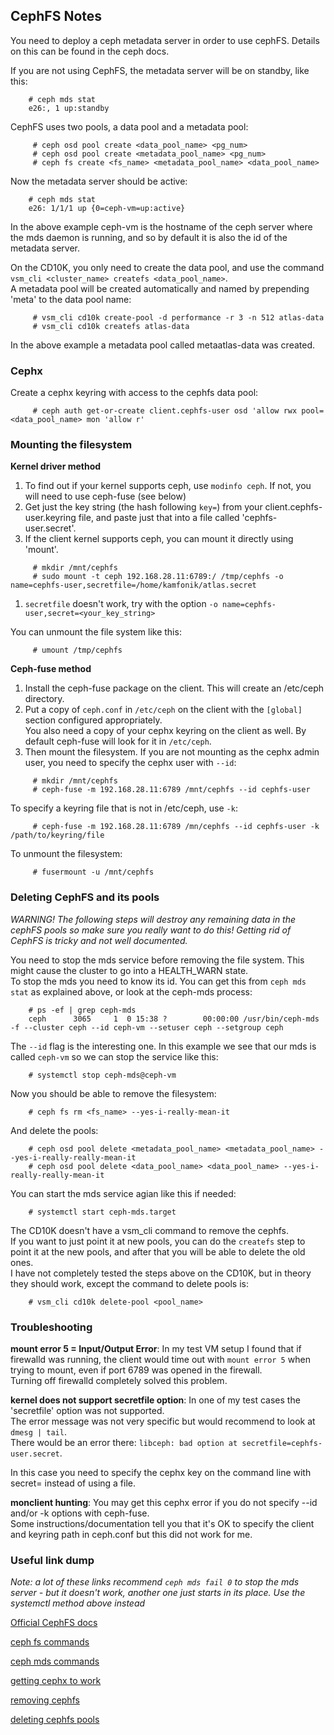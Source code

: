 ## CephFS Notes
You need to deploy a ceph metadata server in order to use cephFS.  Details on this can be found in the ceph docs.

If you are not using CephFS, the metadata server will be on standby, like this:
```shell
    # ceph mds stat
    e26:, 1 up:standby
```
CephFS uses two pools, a data pool and a metadata pool:
```shell
     # ceph osd pool create <data_pool_name> <pg_num>
     # ceph osd pool create <metadata_pool_name> <pg_num>
     # ceph fs create <fs_name> <metadata_pool_name> <data_pool_name>
```
Now the metadata server should be active:
```shell
    # ceph mds stat
    e26: 1/1/1 up {0=ceph-vm=up:active}
```
In the above example ceph-vm is the hostname of the ceph server where the mds daemon is running, 
and so by default it is also the id of the metadata server.

On the CD10K, you only need to create the data pool, and use the command `vsm_cli <cluster_name> createfs <data_pool_name>`.  
A metadata pool will be created automatically and named by prepending 'meta' to the data pool name:
```shell
     # vsm_cli cd10k create-pool -d performance -r 3 -n 512 atlas-data
     # vsm_cli cd10k createfs atlas-data
```
In the above example a metadata pool called metaatlas-data was created. 

### Cephx
Create a cephx keyring with access to the cephfs data pool:
```shell
     # ceph auth get-or-create client.cephfs-user osd 'allow rwx pool=<data_pool_name> mon 'allow r' 
```

### Mounting the filesystem
**Kernel driver method**
 1. To find out if your kernel supports ceph, use `modinfo ceph`.  If not, you will need to use ceph-fuse (see below)
 1. Get just the key string (the hash following `key=`) from your client.cephfs-user.keyring file, and paste just that into a file called 'cephfs-user.secret'.
 1. If the client kernel supports ceph, you can mount it directly using 'mount'.
```shell
     # mkdir /mnt/cephfs
     # sudo mount -t ceph 192.168.28.11:6789:/ /tmp/cephfs -o name=cephfs-user,secretfile=/home/kamfonik/atlas.secret 
```
 1. `secretfile` doesn't work, try with the option `-o name=cephfs-user,secret=<your_key_string>`

You can unmount the file system like this: 
```shell
     # umount /tmp/cephfs
```

**Ceph-fuse method**
 1. Install the ceph-fuse package on the client. This will create an /etc/ceph directory.
 1. Put a copy of `ceph.conf` in `/etc/ceph` on the client with the `[global]` section configured appropriately.  
 You also need a copy of your cephx keyring on the client as well. 
 By default ceph-fuse will look for it in `/etc/ceph`.
 1. Then mount the filesystem.  If you are not mounting as the cephx admin user, you need to specify the cephx user with `--id`:
```shell
     # mkdir /mnt/cephfs
     # ceph-fuse -m 192.168.28.11:6789 /mnt/cephfs --id cephfs-user
```

To specify a keyring file that is not in /etc/ceph, use `-k`:
```shell  
     # ceph-fuse -m 192.168.28.11:6789 /mn/cephfs --id cephfs-user -k /path/to/keyring/file
```
To unmount the filesystem:
```shell
     # fusermount -u /mnt/cephfs
```

### Deleting CephFS and its pools
*WARNING! The following steps will destroy any remaining data in the cephFS pools so make sure you really want to do this!
Getting rid of CephFS is tricky and not well documented.*

You need to stop the mds service before removing the file system.  This might cause the cluster to go into a HEALTH_WARN state.  
To stop the mds you need to know its id.  You can get this from `ceph mds stat` as explained above, or look at the ceph-mds process:
```shell
    # ps -ef | grep ceph-mds
    ceph      3065     1  0 15:38 ?        00:00:00 /usr/bin/ceph-mds -f --cluster ceph --id ceph-vm --setuser ceph --setgroup ceph
```
The `--id` flag is the interesting one.  In this example we see that our mds is called `ceph-vm` so we can stop the service like this:
```shell
    # systemctl stop ceph-mds@ceph-vm
```
Now you should be able to remove the filesystem:
```shell
    # ceph fs rm <fs_name> --yes-i-really-mean-it
```
And delete the pools:
```shell
    # ceph osd pool delete <metadata_pool_name> <metadata_pool_name> --yes-i-really-really-mean-it
    # ceph osd pool delete <data_pool_name> <data_pool_name> --yes-i-really-really-mean-it
```
You can start the mds service agian like this if needed:
```shell
    # systemctl start ceph-mds.target
```
The CD10K doesn't have a vsm_cli command to remove the cephfs.  
If you want to just point it at new pools, you can do the `createfs` step to point it at the new pools, 
and after that you will be able to delete the old ones.  
I have not completely tested the steps above on the CD10K, but in theory they should work, except the command to delete pools is:
```shell
    # vsm_cli cd10k delete-pool <pool_name>
```

### Troubleshooting
**mount error 5 = Input/Output Error**: In my test VM setup I found that if firewalld was running, 
the client would time out with `mount error 5`  when trying to mount, even if port 6789 was opened in the firewall.  
Turning off firewalld completely solved this problem.

**kernel does not support secretfile option**: In one of my test cases the 'secretfile' option was not supported.  
The error message was not very specific but would recommend to look at `dmesg | tail`.  
There would be an error there: `libceph: bad option at secretfile=cephfs-user.secret`.

In this case you need to specify the cephx key on the command line with secret=<key> instead of using a file.

**monclient hunting**: You may get this cephx error if you do not specify --id and/or -k options with ceph-fuse.  
Some instructions/documentation tell you that it's OK to  specify the client and keyring path in ceph.conf but this did not work for me.

### Useful link dump
*Note: a lot of these links recommend `ceph mds fail 0` to stop the mds server - but it doesn't work, 
another one just starts in its place.  Use the systemctl method above instead*

[Official CephFS docs](http://docs.ceph.com/docs/master/cephfs/)   

[ceph fs commands](http://docs.ceph.com/docs/master/cephfs/administration/)   

[ceph mds commands](http://docs.ceph.com/docs/master/man/8/ceph/#mds)   

[getting cephx to work](http://lists.ceph.com/pipermail/ceph-users-ceph.com/2014-April/038477.html)   

[removing cephfs](http://www.spinics.net/lists/ceph-users/msg17960.html)   

[deleting cephfs pools](http://lists.ceph.com/pipermail/ceph-users-ceph.com/2014-May/039762.html)   
